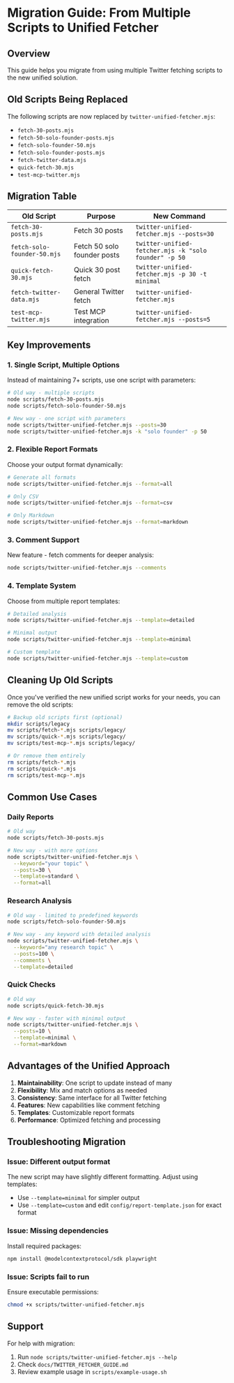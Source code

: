 # Migration Guide: From Multiple Scripts to Unified Fetcher

## Overview

This guide helps you migrate from using multiple Twitter fetching scripts to the new unified solution.

## Old Scripts Being Replaced

The following scripts are now replaced by `twitter-unified-fetcher.mjs`:

- `fetch-30-posts.mjs`
- `fetch-50-solo-founder-posts.mjs`
- `fetch-solo-founder-50.mjs`
- `fetch-solo-founder-posts.mjs`
- `fetch-twitter-data.mjs`
- `quick-fetch-30.mjs`
- `test-mcp-twitter.mjs`

## Migration Table

| Old Script | Purpose | New Command |
|------------|---------|-------------|
| `fetch-30-posts.mjs` | Fetch 30 posts | `twitter-unified-fetcher.mjs --posts=30` |
| `fetch-solo-founder-50.mjs` | Fetch 50 solo founder posts | `twitter-unified-fetcher.mjs -k "solo founder" -p 50` |
| `quick-fetch-30.mjs` | Quick 30 post fetch | `twitter-unified-fetcher.mjs -p 30 -t minimal` |
| `fetch-twitter-data.mjs` | General Twitter fetch | `twitter-unified-fetcher.mjs` |
| `test-mcp-twitter.mjs` | Test MCP integration | `twitter-unified-fetcher.mjs --posts=5` |

## Key Improvements

### 1. Single Script, Multiple Options
Instead of maintaining 7+ scripts, use one script with parameters:
```bash
# Old way - multiple scripts
node scripts/fetch-30-posts.mjs
node scripts/fetch-solo-founder-50.mjs

# New way - one script with parameters
node scripts/twitter-unified-fetcher.mjs --posts=30
node scripts/twitter-unified-fetcher.mjs -k "solo founder" -p 50
```

### 2. Flexible Report Formats
Choose your output format dynamically:
```bash
# Generate all formats
node scripts/twitter-unified-fetcher.mjs --format=all

# Only CSV
node scripts/twitter-unified-fetcher.mjs --format=csv

# Only Markdown
node scripts/twitter-unified-fetcher.mjs --format=markdown
```

### 3. Comment Support
New feature - fetch comments for deeper analysis:
```bash
node scripts/twitter-unified-fetcher.mjs --comments
```

### 4. Template System
Choose from multiple report templates:
```bash
# Detailed analysis
node scripts/twitter-unified-fetcher.mjs --template=detailed

# Minimal output
node scripts/twitter-unified-fetcher.mjs --template=minimal

# Custom template
node scripts/twitter-unified-fetcher.mjs --template=custom
```

## Cleaning Up Old Scripts

Once you've verified the new unified script works for your needs, you can remove the old scripts:

```bash
# Backup old scripts first (optional)
mkdir scripts/legacy
mv scripts/fetch-*.mjs scripts/legacy/
mv scripts/quick-*.mjs scripts/legacy/
mv scripts/test-mcp-*.mjs scripts/legacy/

# Or remove them entirely
rm scripts/fetch-*.mjs
rm scripts/quick-*.mjs
rm scripts/test-mcp-*.mjs
```

## Common Use Cases

### Daily Reports
```bash
# Old way
node scripts/fetch-30-posts.mjs

# New way - with more options
node scripts/twitter-unified-fetcher.mjs \
  --keyword="your topic" \
  --posts=30 \
  --template=standard \
  --format=all
```

### Research Analysis
```bash
# Old way - limited to predefined keywords
node scripts/fetch-solo-founder-50.mjs

# New way - any keyword with detailed analysis
node scripts/twitter-unified-fetcher.mjs \
  --keyword="any research topic" \
  --posts=100 \
  --comments \
  --template=detailed
```

### Quick Checks
```bash
# Old way
node scripts/quick-fetch-30.mjs

# New way - faster with minimal output
node scripts/twitter-unified-fetcher.mjs \
  --posts=10 \
  --template=minimal \
  --format=markdown
```

## Advantages of the Unified Approach

1. **Maintainability**: One script to update instead of many
2. **Flexibility**: Mix and match options as needed
3. **Consistency**: Same interface for all Twitter fetching
4. **Features**: New capabilities like comment fetching
5. **Templates**: Customizable report formats
6. **Performance**: Optimized fetching and processing

## Troubleshooting Migration

### Issue: Different output format
The new script may have slightly different formatting. Adjust using templates:
- Use `--template=minimal` for simpler output
- Use `--template=custom` and edit `config/report-template.json` for exact format

### Issue: Missing dependencies
Install required packages:
```bash
npm install @modelcontextprotocol/sdk playwright
```

### Issue: Scripts fail to run
Ensure executable permissions:
```bash
chmod +x scripts/twitter-unified-fetcher.mjs
```

## Support

For help with migration:
1. Run `node scripts/twitter-unified-fetcher.mjs --help`
2. Check `docs/TWITTER_FETCHER_GUIDE.md`
3. Review example usage in `scripts/example-usage.sh`